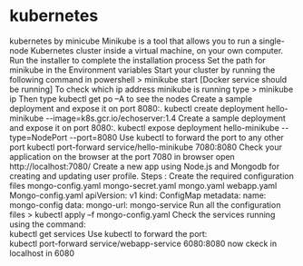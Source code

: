 # kubernetes
kubernetes by minicube
Minikube is a tool that allows you to run a single-node Kubernetes cluster inside a virtual machine, on your own computer.
Run the installer to complete the installation process
Set the path for minikube in the Environment variables
Start your cluster by running the following command in powershell
	> minikube start             [Docker service should be running]
To check which ip address minikube is running type
	> minikube ip
Then type  kubectl get po –A to see the nodes
Create a sample deployment and expose it on port 8080:.
kubectl create deployment hello-minikube --image=k8s.gcr.io/echoserver:1.4 
Create a sample deployment and expose it on port 8080:.
kubectl expose deployment hello-minikube --type=NodePort --port=8080
Use kubectl to forward the port to any other port 
	 kubectl port-forward service/hello-minikube 7080:8080
Check your application on the browser at the port 7080
	in browser open http://localhost:7080/
Create a new app using Node.js and Mongodb for creating and updating user profile.
Steps : Create the required configuration files 
	mongo-config.yaml
	mongo-secret.yaml
	mongo.yaml
	webapp.yaml
Mongo-config.yaml		apiVersion: v1 
				kind: ConfigMap 
				metadata: 
		    			  name: mongo-config 
				data: 
		           		               mongo-url: mongo-service
Run all the configuration files
	> kubectl apply –f  mongo-config.yaml
Check the services running using the command:	
	kubectl get services
Use kubectl to forward the port:	
	kubectl port-forward service/webapp-service 6080:8080
now ckeck in localhost in 6080
